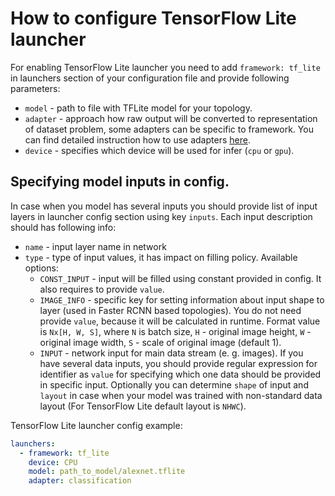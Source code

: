 # How to configure TensorFlow Lite launcher

For enabling TensorFlow Lite launcher you need to add `framework: tf_lite` in launchers section of your configuration file and provide following parameters:

* `model` - path to file with TFLite model for your topology.
* `adapter` - approach how raw output will be converted to representation of dataset problem, some adapters can be specific to framework. You can find detailed instruction how to use adapters [here][adapters].
* `device` - specifies which device will be used for infer (`cpu` or `gpu`).

## Specifying model inputs in config.

In case when you model has several inputs you should provide list of input layers in launcher config section using key `inputs`.
Each input description should has following info:
  * `name` - input layer name in network
  * `type` - type of input values, it has impact on filling policy. Available options:
    * `CONST_INPUT` - input will be filled using constant provided in config. It also requires to provide `value`.
    * `IMAGE_INFO` - specific key for setting information about input shape to layer (used in Faster RCNN based topologies). You do not need provide `value`, because it will be calculated in runtime. Format value is `Nx[H, W, S]`, where `N` is batch size, `H` - original image height, `W` - original image width, `S` - scale of original image (default 1).
    * `INPUT` - network input for main data stream (e. g. images). If you have several data inputs, you should provide regular expression for identifier as `value` for specifying which one data should be provided in specific input.
    Optionally you can determine `shape` of input and `layout` in case when your model was trained with non-standard data layout (For TensorFlow Lite default layout is `NHWC`).
    
TensorFlow Lite launcher config example:

```yml
launchers:
  - framework: tf_lite
    device: CPU
    model: path_to_model/alexnet.tflite
    adapter: classification
```

[adapters]: ../adapters/README.md
